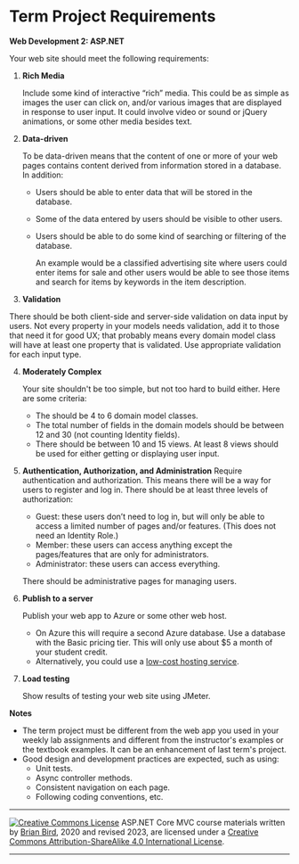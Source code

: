 # Term Project Requirements 

**Web Development 2: ASP.NET**

Your web site should meet the following requirements:

1. **Rich Media**

   Include some kind of interactive “rich” media. This could be as simple as images the user can click on, and/or various images that are displayed in response to user input. It could involve video or sound or jQuery animations, or some other media besides text.

2. **Data-driven**

   To be data-driven means that the content of one or more of your web pages contains content derived from information stored in a database. In addition:

   - Users should be able to enter data that will be stored in the database.
   - Some of the data entered by users should be visible to other users. 
   - Users should be able to do some kind of searching or filtering of the database.

     An example would be a classified advertising site where users could enter items for sale and other users would be able to see those items and search for items by keywords in the item description.

3.  **Validation**

   There should be both client-side and server-side validation on data input by users. Not every property in your models needs validation, add it to those that need it for good UX; that probably means every domain model class will have at least one property that is validated. Use appropriate validation for each input type. 

4. **Moderately Complex**

   Your site shouldn't be too simple, but not too hard to build either. Here are some criteria:

   - The should be 4 to 6 domain model classes.
   - The total number of fields in the domain models should be between 12 and 30 (not counting Identity fields).
   - There should be between 10 and 15 views. At least 8 views should be used for either getting or displaying user input.

5. **Authentication, Authorization, and Administration**
   Require authentication and authorization. This means there will be a way for users to register and log in. There should be at least three levels of authorization:

   - Guest: these users don’t need to log in, but will only be able to access a limited number of pages and/or features. (This does not need an Identity Role.)
   - Member: these users can access anything except the pages/features that are only for administrators.
   - Administrator: these users can access everything.

   There should be administrative pages for managing users.

6. **Publish to a server**

   Publish your web app to Azure or some other web host.

   - On Azure this will require a second Azure database. Use a database with the Basic pricing tier. This will only use about $5 a month of your student credit.
   - Alternatively, you could use a [low-cost hosting service](https://birdsbits.wordpress.com/2019/02/18/publishing-an-asp-net-core-web-app-to-a-cheap-windows-hosting-service/). 

7. **Load testing**

   Show results of testing your web site using JMeter.

   

**Notes**

- The term project must be different from the web app you used in your weekly lab assignments and different from the instructor's examples or the textbook examples. It can be an enhancement of last term's project.
- Good design and development practices are expected, such as using:
  -  Unit tests.
  - Async controller methods.
  - Consistent navigation on each page.
  - Following coding conventions, etc.




------

[![Creative Commons License](https://i.creativecommons.org/l/by-sa/4.0/88x31.png)](http://creativecommons.org/licenses/by-sa/4.0/) 
​ASP.NET Core MVC course materials written by [Brian Bird](https://profbird.dev), 2020 and revised 2023, are licensed under a [Creative Commons Attribution-ShareAlike 4.0 International License](http://creativecommons.org/licenses/by-sa/4.0/). 

------

